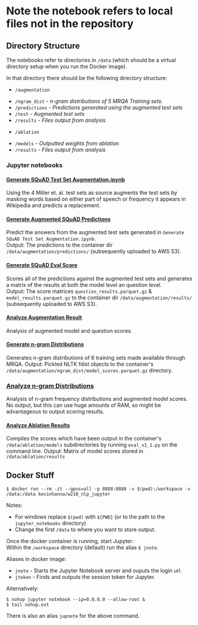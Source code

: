 # Note the notebook refers to local files not in the repository

## Directory Structure

The notebooks refer to directories in `/data` (which should be a virtual directory setup when you run the Docker image).  

In that directory there should be the following directory structure:  
* `/augmentation`
 - `/ngram_dist` - *n-gram distributions of 5 MRQA Training sets.*
 - `/predictions` - *Predictions generated using the augmented test sets*
 - `/test` - *Augmented test sets*
 - `/results` - *Files output from analysis*
* `/ablation`
 - `/models` - *Outputted weights from ablation*
 - `/results` - *Files output from analysis*


### Jupyter notebooks  

#### [Generate SQuAD Test Set Augmentation.ipynb](Generate%20SQuAD%20Test%20Set%20Augmentation.ipynb)

Using the 4 Miller et. al. test sets as source augments the test sets by masking words based on either part of speech or frequency it appears in Wikipedia and predicts a replacement.  

#### [Generate Augmented SQuAD Predictions](Generate%20Augmented%20SQuAD%20Predictions.ipynb)

Predict the answers from the augmented test sets generated in `Generate SQuAD Test Set Augmentation.ipynb`.  
Output: The predictions to the container dir `/data/augmentation/predictions/` (subsequently uploaded to AWS S3).

#### [Generate SQuAD Eval Score](Generate%20SQuAD%20Eval%20Score.ipynb)

Scores all of the predictions against the augmented test sets and generates a matrix of the results at both the model level an question level.  
Output: The score matrices `question_results.parquet.gz` & `model_results.parquet.gz` to the container dir `/data/augmentation/results/`  (subsequently uploaded to AWS S3).

#### [Analyze Augmentation Result](Analyze%20Augmentation%20Result.ipynb)

Analysis of augmented model and question scores.


#### [Generate n-gram Distributions](Generate%20n-gram%20Distributions.ipynb)

Generates n-gram distributions of 6 training sets made available through MRQA.
Output: Pickled NLTK fdist objects to the container's `/data/augmentation/ngram_dist/model_scores.parquet.gz` directory.  


### [Analyze n-gram Distributions](Analyze%20n-gram%20Distributions.ipynb)

Analysis of n-gram frequency distributions and augmented model scores.
No output, but this can use huge amounts of RAM, so might be advantageous to output scoring results.

#### [Analyze Ablation Results](Analyze%20Ablation%20Results.ipynb)

Compiles the scores which have been output in the container's `/data/ablation/models` subdirectories by running `eval_v1_1.py` on the command line.
Output: Matrix of model scores stored in `/data/ablation/results`




## Docker Stuff

```
$ docker run --rm -it --gpus=all -p 8888:8888 -v $(pwd):/workspace -v /data:/data kevinhanna/w210_nlp_jupyter
```

Notes:
- For windows replace `$(pwd)` with `${PWD}` (or to the path to the `jupyter_notebooks` directory)
- Change the first `/data` to where you want to store output.


Once the docker container is running, start Jupyter:  
Within the `/workspace` directory (default) run the alias `$ jnote`.

Aliases in docker image:
- `jnote` - Starts the Jupyter Notebook server and ouputs the login url.
- `jtoken` - Finds and outputs the session token for Jupyter.

Alternatively:
```
$ nohup jupyter notebook --ip=0.0.0.0 --allow-root &  
$ tail nohup.out  
```
There is also an alias `jupnote` for the above command.   

